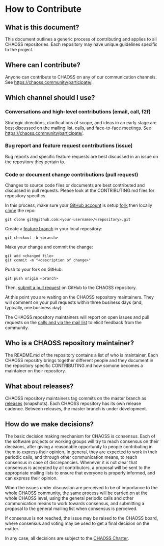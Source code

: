 # How to Contribute

## What is this document?

This document outlines a generic process of contributing and applies to all CHAOSS repositories. Each repository may have unique guidelines specific to the project.

## Where can I contribute?

Anyone can contribute to CHAOSS on any of our communication channels. See <https://chaoss.community/participate/>.

## Which channel should I use?

### Conversations and high-level contributions (email, call, f2f)

Strategic directions, clarifications of scope, and ideas in an early stage are best discussed on the mailing list, calls, and face-to-face meetings. See <https://chaoss.community/participate/>.

### Bug report and feature request contributions (issue)

Bug reports and specific feature requests are best discussed in an issue on the repository they pertain to.

### Code or document change contributions (pull request)

Changes to source code files or documents are best contributed and discussed in pull requests. Please look at the CONTRIBUTING.md files for repository specifics.

In this process, make sure your [GitHub account][ssh] is setup [fork][fork] then locally [clone][clone] the repo:

    git clone git@github.com:<your-username>/<repository>.git

Create a [feature branch][fb] in your local repository:

    git checkout -b <branch>

Make your change and commit the change:

    git add <changed file>
    git commit -m "<description of change>"

Push to your fork on GitHub:

    git push origin <branch>

Then, [submit a pull request][pr] on GitHub to the CHAOSS repository.

[ssh]: https://help.github.com/articles/connecting-to-github-with-ssh/
[fork]: https://help.github.com/articles/fork-a-repo/
[fb]: https://www.atlassian.com/git/tutorials/comparing-workflows/feature-branch-workflow
[pr]: https://github.com/thoughtbot/factory_girl_rails/compare/
[clone]: https://help.github.com/articles/cloning-a-repository/

At this point you are waiting on the CHAOSS repository maintainers. They will comment on your pull requests
within three business days (and, typically, one business day).

The CHAOSS repository maintainers will report on open issues and pull requests on the [calls and via the mail list][participate] to elicit feedback from the community.

[participate]: https://chaoss.community/participate/

## Who is a CHAOSS repository maintainer?

The README.md of the repository contains a list of who is maintainer. Each CHAOSS repositry brings together different people and they document in the repository specific CONTRIBUTING.md how somone becomes a maintainer on their repository.

## What about releases?

CHAOSS repository maintainers tag commits on the master branch as [releases][rl] (snapshots). Each CHAOSS repository has its own release cadence. Between releases, the master branch is under development.

[rl]: https://help.github.com/articles/about-releases/

## How do we make decisions?

The basic decision making mechanism for CHAOSS is consensus. Each of the software projects or working groups will try to reach consensus on their decisions, after giving a reasonable opportunity to people contributing in them to express their opinion. In general, they are expected to work in their periodic calls, and through other communication means, to reach consensus in case of discrepancies. Whenever it is not clear that consensus is accepted by all contributors, a proposal will be sent to the appropriate mailing lists to ensure that everyone is properly informed, and can express their opinion.

When the issues under discussion are perceived to be of importance to the whole CHAOSS community, the same process will be carried on at the whole CHAOSS level, using the general periodic calls and other communication means to work towards consensus, and submitting a proposal to the general mailing list when consensus is perceived.

If consensus is not reached, the issue may be raised to the CHAOSS board, where consensus and voting may be used to get a final decision on the matter.

In any case, all decisions are subject to the [CHAOSS Charter](project-charter.md).
